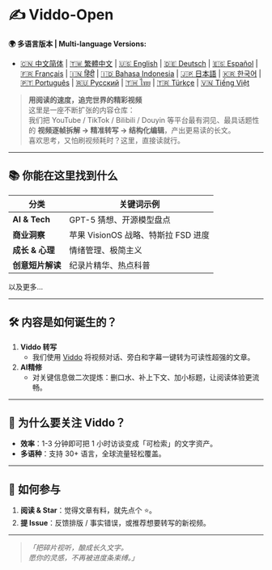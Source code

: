 # ✍️ Viddo-Open

**🌍 多语言版本 | Multi-language Versions:**
- [🇨🇳 中文简体](README.md) | [🇹🇼 繁體中文](readme/README.zh-TW.md) | [🇺🇸 English](readme/README.en.md) | [🇩🇪 Deutsch](readme/README.de.md) | [🇪🇸 Español](readme/README.es.md) | [🇫🇷 Français](readme/README.fr.md) | [🇮🇳 हिंदी](readme/README.hi.md) | [🇮🇩 Bahasa Indonesia](readme/README.id.md) | [🇯🇵 日本語](readme/README.ja.md) | [🇰🇷 한국어](readme/README.ko.md) | [🇵🇹 Português](readme/README.pt.md) | [🇷🇺 Русский](readme/README.ru.md) | [🇹🇭 ไทย](readme/README.th.md) | [🇹🇷 Türkçe](readme/README.tr.md) | [🇻🇳 Tiếng Việt](readme/README.vi.md)

> **用阅读的速度，追完世界的精彩视频**  
> 这里是一座不断扩张的内容仓库：  
> 我们把 YouTube / TikTok / Bilibili / Douyin 等平台最有洞见、最具话题性的 **视频逐帧拆解 → 精准转写 → 结构化编辑**，产出更易读的长文。  
> 喜欢思考，又怕刷视频耗时？这里，直接读就行。

---

## 📚 你能在这里找到什么
| 分类 | 关键词示例 | 
| ---- | ---------- | 
| **AI & Tech** | GPT-5 猜想、开源模型盘点 | 
| **商业洞察** | 苹果 VisionOS 战略、特斯拉 FSD 进度 | 
| **成长 & 心理** | 情绪管理、极简主义 | 
| **创意短片解读** | 纪录片精华、热点科普 | 

以及更多...

---

## 🛠️ 内容是如何诞生的？
1. **Viddo 转写**  
   - 我们使用 [Viddo](https://viddo.pro) 将视频对话、旁白和字幕一键转为可读性超强的文章。  
2. **AI精修**  
   - 对关键信息做二次提炼：删口水、补上下文、加小标题，让阅读体验更流畅。  

---

## 🚀 为什么要关注 Viddo？
- **效率**：1-3 分钟即可把 1 小时访谈变成「可检索」的文字资产。  
- **多语种**：支持 30+ 语言，全球流量轻松覆盖。  

---

## 🤝 如何参与
1. **阅读 & Star**：觉得文章有料，就先点个 ⭐。  
2. **提 Issue**：反馈排版 / 事实错误，或推荐想要转写的新视频。  

---

> _「把碎片视听，酿成长久文字。  
>  愿你的灵感，不再被进度条束缚。」_
